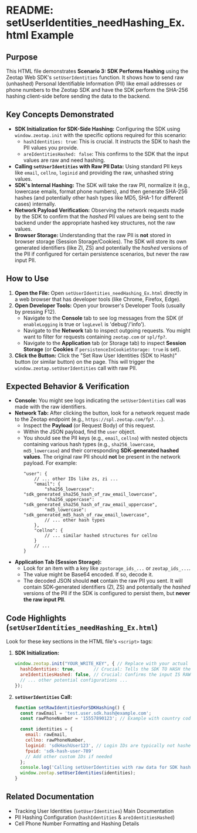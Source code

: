 # README: setUserIdentities_needHashing_Ex.html Example

## Purpose

This HTML file demonstrates **Scenario 3: SDK Performs Hashing** using the Zeotap Web SDK's `setUserIdentities` function. It shows how to send raw (unhashed) Personal Identifiable Information (PII) like email addresses or phone numbers to the Zeotap SDK and have the SDK perform the SHA-256 hashing client-side before sending the data to the backend.

## Key Concepts Demonstrated

*   **SDK Initialization for SDK-Side Hashing:** Configuring the SDK using `window.zeotap.init` with the specific options required for this scenario:
    *   `hashIdentities: true`: This is crucial. It instructs the SDK to hash the PII values you provide.
    *   `areIdentitiesHashed: false`: This confirms to the SDK that the input values are raw and need hashing.
*   **Calling `setUserIdentities` with Raw PII Data:** Using standard PII keys like `email`, `cellno`, `loginid` and providing the raw, unhashed string values.
*   **SDK's Internal Hashing:** The SDK will take the raw PII, normalize it (e.g., lowercase emails, format phone numbers), and then generate SHA-256 hashes (and potentially other hash types like MD5, SHA-1 for different cases) internally.
*   **Network Payload Verification:** Observing the network requests made by the SDK to confirm that the *hashed* PII values are being sent to the backend under the appropriate hashed key structures, not the raw values.
*   **Browser Storage:** Understanding that the raw PII is **not** stored in browser storage (Session Storage/Cookies). The SDK will store its own generated identifiers (like ZI, ZS) and potentially the *hashed* versions of the PII if configured for certain persistence scenarios, but never the raw input PII.

## How to Use

1.  **Open the File:** Open `setUserIdentities_needHashing_Ex.html` directly in a web browser that has developer tools (like Chrome, Firefox, Edge).
2.  **Open Developer Tools:** Open your browser's Developer Tools (usually by pressing F12).
    *   Navigate to the **Console** tab to see log messages from the SDK (if `enableLogging` is true or `logLevel` is 'debug'/'info').
    *   Navigate to the **Network** tab to inspect outgoing requests. You might want to filter for requests containing `zeotap.com` or `spl/fp?`.
    *   Navigate to the **Application** tab (or Storage tab) to inspect **Session Storage** (or **Cookies** if `persistenceInCookieStorage: true` is set).
3.  **Click the Button:** Click the "Set Raw User Identities (SDK to Hash)" button (or similar button) on the page. This will trigger the `window.zeotap.setUserIdentities` call with raw PII.

## Expected Behavior & Verification

*   **Console:** You might see logs indicating the `setUserIdentities` call was made with the raw identifiers.
*   **Network Tab:** After clicking the button, look for a network request made to the Zeotap endpoint (e.g., `https://spl.zeotap.com/fp?...`).
    *   Inspect the **Payload** (or Request Body) of this request.
    *   Within the JSON payload, find the `user` object.
    *   You should see the PII keys (e.g., `email`, `cellno`) with nested objects containing various hash types (e.g., `sha256_lowercase`, `md5_lowercase`) and their corresponding **SDK-generated hashed values**. The original raw PII should **not** be present in the network payload. For example:
        ```jsxon
        "user": {
            // ... other IDs like zs, zi ...
            "email": {
                "sha256_lowercase": "sdk_generated_sha256_hash_of_raw_email_lowercase",
                "sha256_uppercase": "sdk_generated_sha256_hash_of_raw_email_uppercase",
                "md5_lowercase": "sdk_generated_md5_hash_of_raw_email_lowercase",
                // ... other hash types
            },
            "cellno": {
                // ... similar hashed structures for cellno
            }
            // ...
        }
        ```
*   **Application Tab (Session Storage):**
    *   Look for an item with a key like `zpstorage_ids_...` or `zeotap_ids_...`.
    *   The value might be Base64 encoded. If so, decode it.
    *   The decoded JSON should **not** contain the raw PII you sent. It will contain SDK-generated identifiers (ZI, ZS) and potentially the *hashed* versions of the PII if the SDK is configured to persist them, but **never the raw input PII**.

## Code Highlights (`setUserIdentities_needHashing_Ex.html`)

Look for these key sections in the HTML file's `<script>` tags:

1.  **SDK Initialization:**
    ```jsx
    window.zeotap.init("YOUR_WRITE_KEY", { // Replace with your actual Write Key
      hashIdentities: true,       // Crucial: Tells the SDK TO HASH the input.
      areIdentitiesHashed: false, // Crucial: Confirms the input IS RAW.
      // ... other potential configurations ...
    });
    ```
2.  **`setUserIdentities` Call:**
    ```jsx
    function setRawIdentitiesForSDKHashing() {
      const rawEmail = 'test.user.sdk.hash@example.com';
      const rawPhoneNumber = '15557890123'; // Example with country code

      const identities = {
        email: rawEmail,
        cellno: rawPhoneNumber,
        loginid: 'sdkHashUser123', // Login IDs are typically not hashed by default unless specific keys are used
        fpuid: 'sdk-hash-user-789'
        // Add other custom IDs if needed
      };
      console.log('Calling setUserIdentities with raw data for SDK hashing:', identities);
      window.zeotap.setUserIdentities(identities);
    }
    ```

## Related Documentation

*   Tracking User Identities (`setUserIdentities`) Main Documentation
*   PII Hashing Configuration (`hashIdentities` & `areIdentitiesHashed`)
*   Cell Phone Number Formatting and Hashing Details
